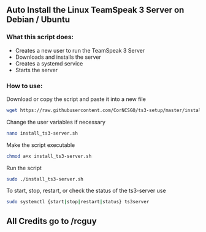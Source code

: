 
## Auto Install the Linux TeamSpeak 3 Server on Debian / Ubuntu
### What this script does:
- Creates a new user to run the TeamSpeak 3 Server
- Downloads and installs the server
- Creates a systemd service
- Starts the server

### How to use:
Download or copy the script and paste it into a new file
```bash
wget https://raw.githubusercontent.com/CorNCSGO/ts3-setup/master/install_ts3-server.sh
```
Change the user variables if necessary
```bash
nano install_ts3-server.sh
```
Make the script executable
```bash
chmod a+x install_ts3-server.sh
```
Run the script
```bash
sudo ./install_ts3-server.sh
```
To start, stop, restart, or check the status of the ts3-server use
```bash
sudo systemctl {start|stop|restart|status} ts3server 
```

## All Credits go to /rcguy
